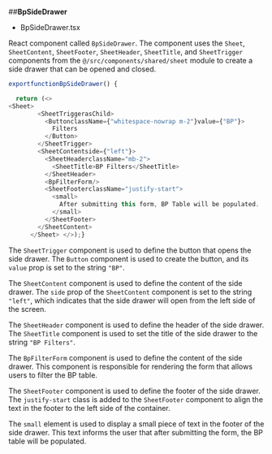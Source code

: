 ##**BpSideDrawer**

- BpSideDrawer.tsx

React component called `BpSideDrawer`. The component uses the `Sheet`, `SheetContent`, `SheetFooter`, `SheetHeader`, `SheetTitle`, and `SheetTrigger` components from the `@/src/components/shared/sheet` module to create a side drawer that can be opened and closed.
```typescript
exportfunctionBpSideDrawer() {

  return (<>
<Sheet>
        <SheetTriggerasChild>
          <ButtonclassName={"whitespace-nowrap m-2"}value={"BP"}>
            Filters
          </Button>
        </SheetTrigger>
        <SheetContentside={"left"}>
          <SheetHeaderclassName="mb-2">
            <SheetTitle>BP Filters</SheetTitle>
          </SheetHeader>
          <BpFilterForm/>
          <SheetFooterclassName="justify-start">
            <small>
              After submitting this form, BP Table will be populated.
            </small>
          </SheetFooter>
        </SheetContent>
      </Sheet> </>);}
```
The `SheetTrigger` component is used to define the button that opens the side drawer. The `Button` component is used to create the button, and its `value` prop is set to the string `"BP"`.

The `SheetContent` component is used to define the content of the side drawer. The `side` prop of the `SheetContent` component is set to the string `"left"`, which indicates that the side drawer will open from the left side of the screen.

The `SheetHeader` component is used to define the header of the side drawer. The `SheetTitle` component is used to set the title of the side drawer to the string `"BP Filters"`.

The `BpFilterForm` component is used to define the content of the side drawer. This component is responsible for rendering the form that allows users to filter the BP table.

The `SheetFooter` component is used to define the footer of the side drawer. The `justify-start` class is added to the `SheetFooter` component to align the text in the footer to the left side of the container.

The `small` element is used to display a small piece of text in the footer of the side drawer. This text informs the user that after submitting the form, the BP table will be populated.